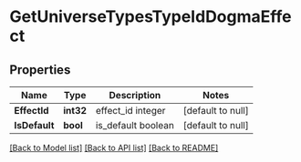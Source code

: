 # GetUniverseTypesTypeIdDogmaEffect

## Properties
Name | Type | Description | Notes
------------ | ------------- | ------------- | -------------
**EffectId** | **int32** | effect_id integer | [default to null]
**IsDefault** | **bool** | is_default boolean | [default to null]

[[Back to Model list]](../README.md#documentation-for-models) [[Back to API list]](../README.md#documentation-for-api-endpoints) [[Back to README]](../README.md)


